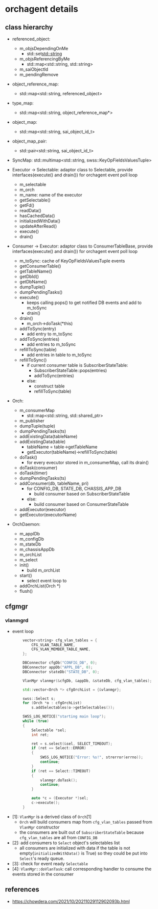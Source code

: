# orchagent details

## class hierarchy

* referenced_object:
    * m_objsDependingOnMe
        * std::set<std::string>
    * m_objsReferencingByMe
        * std::map<std::string, std::string>
    * m_saiObjectId
    * m_pendingRemove

* object_reference_map:
    * std::map<std::string, referenced_object>

* type_map:
    * std::map<std::string, object_reference_map*>

* object_map:
    * std::map<std::string, sai_object_id_t>

* object_map_pair:
    * std::pair<std::string, sai_object_id_t>

* SyncMap: std::multimap<std::string, swss::KeyOpFieldsValuesTuple>

* Executor -> Selectable: adaptor class to Selectable, provide interfaces(execute() and drain()) for orchagent event poll loop
    * m_selectable
    * m_orch
    * m_name: name of the executor
    * getSelectable()
    * getFd()
    * readData()
    * hasCachedData()
    * initializedWithData()
    * updateAfterRead()
    * execute()
    * drain()

* Consumer -> Executor: adaptor class to ConsumerTableBase, provide interfaces(execute() and drain()) for orchagent event poll loop
    * m_toSync: cache of KeyOpFieldsValuesTuple events
    * getConsumerTable()
    * getTableName()
    * getDbId()
    * getDbName()
    * dumpTuple()
    * dumpPendingTasks()
    * execute()
        * keeps calling pops() to get notified DB events and add to m_toSync
        * drain()
    * drain()
        * m_orch->doTask(*this)
    * addToSync(entry)
        * add entry to m_toSync
    * addToSync(entries)
        * add entries to m_toSync
    * refillToSync(table)
        * add entries in table to m_toSync
    * refillToSync()
        * if current consumer table is SubscriberStateTable:
            * SubscriberStateTable::pops(entries)
            * addToSync(entries)
        * else:
            * construct table
            * refillToSync(table)

* Orch:
    * m_consumerMap
        * std::map<std::string, std::shared_ptr<Executor>>
    * m_publisher
    * dumpTuple(tuple)
    * dumpPendingTasks(ts)
    * addExistingData(tableName)
    * addExistingData(table)
        * tableName = table->getTableName
        * getExecutor(tableName)->refillToSync(table)
    * doTask()
        * for every evecutor stored in m_consumerMap, call its drain()
    * doTask(consumer)
    * doTask(timer)
    * dumpPendingTasks(ts)
    * addConsumer(db, tableName, pri)
        * for CONFIG_DB, STATE_DB, CHASSIS_APP_DB
            * build consumer based on SubscriberStateTable
        * else:
            * build consumer based on ConsumerStateTable
    * addExecutor(executor)
    * getExecutor(executorName)

* OrchDaemon:
    * m_applDb
    * m_configDb
    * m_stateDb
    * m_chassisAppDb
    * m_orchList
    * m_select
    * init()
        * build m_orchList
    * start()
        * select event loop to 
    * addOrchList(Orch *)
    * flush()


## cfgmgr

### vlanmgrd
* event loop
```cpp
        vector<string> cfg_vlan_tables = {
            CFG_VLAN_TABLE_NAME,
            CFG_VLAN_MEMBER_TABLE_NAME,
        };

        DBConnector cfgDb("CONFIG_DB", 0);
        DBConnector appDb("APPL_DB", 0);
        DBConnector stateDb("STATE_DB", 0);

        VlanMgr vlanmgr(&cfgDb, &appDb, &stateDb, cfg_vlan_tables);                     // [1]: build consumers map

        std::vector<Orch *> cfgOrchList = {&vlanmgr};

        swss::Select s;
        for (Orch *o : cfgOrchList)
            s.addSelectables(o->getSelectables());                                      // [2]: add consumers to selectable list

        SWSS_LOG_NOTICE("starting main loop");
        while (true)
        {
            Selectable *sel;
            int ret;

            ret = s.select(&sel, SELECT_TIMEOUT);                                       // [3]: check for event ready Selectable
            if (ret == Select::ERROR)
            {
                SWSS_LOG_NOTICE("Error: %s!", strerror(errno));
                continue;
            }
            if (ret == Select::TIMEOUT)
            {
                vlanmgr.doTask();                                                       // [4]: VlanMgr::doVlanTask
                continue;
            }

            auto *c = (Executor *)sel;
            c->execute();
        }
```

* [1]: `VlanMgr` is a derived class of `Orch`[1]
    * `Orch` will build consumers map from `cfg_vlan_tables` passed from `VlanMgr` constructor
    * the consumers are built out of `SubscriberStateTable` because `cfg_vlan_tables` are all from `CONFIG_DB`
* [2]: add consumers to `Select` object's selectables list
    * all consumers are initialized with data if the table is not empty(`initializedWithData()` is True) so they could be put into `Select`'s ready queue.
* [3]: check for event ready `Selectable`
* [4]: `VlanMgr::doVlanTask`: call corresponding handler to consume the events stored in the consumer

## references
* https://chowdera.com/2021/10/20211029112902093b.html
